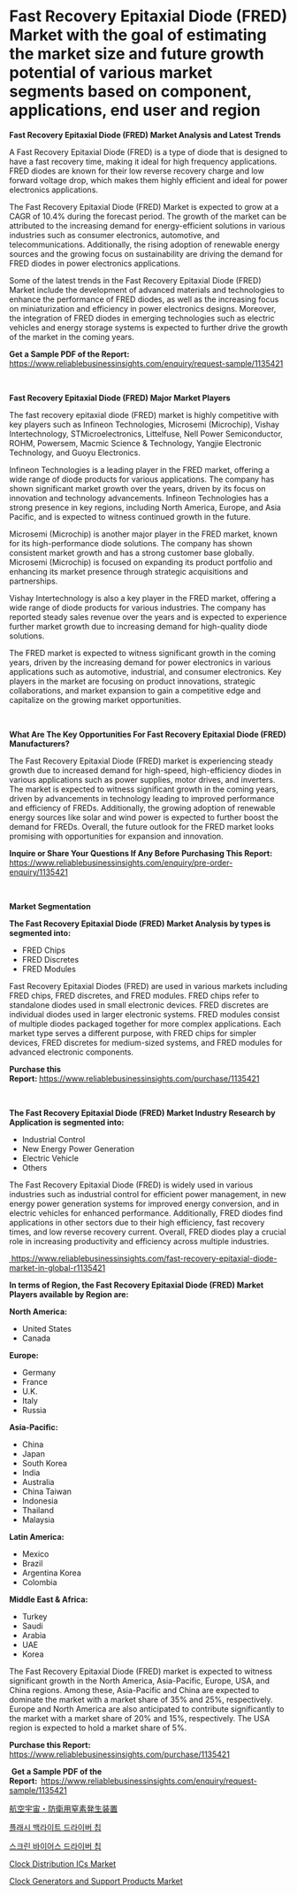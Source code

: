 <p><h1>Fast Recovery Epitaxial Diode (FRED) Market with the goal of estimating the market size and future growth potential of various market segments based on component, applications, end user and region</h1></p><p><strong>Fast Recovery Epitaxial Diode (FRED) Market Analysis and Latest Trends</strong></p>
<p><p>A Fast Recovery Epitaxial Diode (FRED) is a type of diode that is designed to have a fast recovery time, making it ideal for high frequency applications. FRED diodes are known for their low reverse recovery charge and low forward voltage drop, which makes them highly efficient and ideal for power electronics applications. </p><p>The Fast Recovery Epitaxial Diode (FRED) Market is expected to grow at a CAGR of 10.4% during the forecast period. The growth of the market can be attributed to the increasing demand for energy-efficient solutions in various industries such as consumer electronics, automotive, and telecommunications. Additionally, the rising adoption of renewable energy sources and the growing focus on sustainability are driving the demand for FRED diodes in power electronics applications.</p><p>Some of the latest trends in the Fast Recovery Epitaxial Diode (FRED) Market include the development of advanced materials and technologies to enhance the performance of FRED diodes, as well as the increasing focus on miniaturization and efficiency in power electronics designs. Moreover, the integration of FRED diodes in emerging technologies such as electric vehicles and energy storage systems is expected to further drive the growth of the market in the coming years.</p></p>
<p><strong>Get a Sample PDF of the Report:&nbsp;</strong> <a href="https://www.reliablebusinessinsights.com/enquiry/request-sample/1135421">https://www.reliablebusinessinsights.com/enquiry/request-sample/1135421</a></p>
<p>&nbsp;</p>
<p><strong>Fast Recovery Epitaxial Diode (FRED) Major Market Players</strong></p>
<p><p>The fast recovery epitaxial diode (FRED) market is highly competitive with key players such as Infineon Technologies, Microsemi (Microchip), Vishay Intertechnology, STMicroelectronics, Littelfuse, Nell Power Semiconductor, ROHM, Powersem, Macmic Science & Technology, Yangjie Electronic Technology, and Guoyu Electronics.</p><p>Infineon Technologies is a leading player in the FRED market, offering a wide range of diode products for various applications. The company has shown significant market growth over the years, driven by its focus on innovation and technology advancements. Infineon Technologies has a strong presence in key regions, including North America, Europe, and Asia Pacific, and is expected to witness continued growth in the future.</p><p>Microsemi (Microchip) is another major player in the FRED market, known for its high-performance diode solutions. The company has shown consistent market growth and has a strong customer base globally. Microsemi (Microchip) is focused on expanding its product portfolio and enhancing its market presence through strategic acquisitions and partnerships.</p><p>Vishay Intertechnology is also a key player in the FRED market, offering a wide range of diode products for various industries. The company has reported steady sales revenue over the years and is expected to experience further market growth due to increasing demand for high-quality diode solutions.</p><p>The FRED market is expected to witness significant growth in the coming years, driven by the increasing demand for power electronics in various applications such as automotive, industrial, and consumer electronics. Key players in the market are focusing on product innovations, strategic collaborations, and market expansion to gain a competitive edge and capitalize on the growing market opportunities.</p></p>
<p>&nbsp;</p>
<p><strong>What Are The Key Opportunities For Fast Recovery Epitaxial Diode (FRED) Manufacturers?</strong></p>
<p><p>The Fast Recovery Epitaxial Diode (FRED) market is experiencing steady growth due to increased demand for high-speed, high-efficiency diodes in various applications such as power supplies, motor drives, and inverters. The market is expected to witness significant growth in the coming years, driven by advancements in technology leading to improved performance and efficiency of FREDs. Additionally, the growing adoption of renewable energy sources like solar and wind power is expected to further boost the demand for FREDs. Overall, the future outlook for the FRED market looks promising with opportunities for expansion and innovation.</p></p>
<p><strong>Inquire or Share Your Questions If Any Before Purchasing This Report:</strong> <a href="https://www.reliablebusinessinsights.com/enquiry/pre-order-enquiry/1135421">https://www.reliablebusinessinsights.com/enquiry/pre-order-enquiry/1135421</a></p>
<p>&nbsp;</p>
<p><strong>Market Segmentation</strong></p>
<p><strong>The Fast Recovery Epitaxial Diode (FRED) Market Analysis by types is segmented into:</strong></p>
<p><ul><li>FRED Chips</li><li>FRED Discretes</li><li>FRED Modules</li></ul></p>
<p><p>Fast Recovery Epitaxial Diodes (FRED) are used in various markets including FRED chips, FRED discretes, and FRED modules. FRED chips refer to standalone diodes used in small electronic devices. FRED discretes are individual diodes used in larger electronic systems. FRED modules consist of multiple diodes packaged together for more complex applications. Each market type serves a different purpose, with FRED chips for simpler devices, FRED discretes for medium-sized systems, and FRED modules for advanced electronic components.</p></p>
<p><strong>Purchase this Report:&nbsp;</strong><a href="https://www.reliablebusinessinsights.com/purchase/1135421">https://www.reliablebusinessinsights.com/purchase/1135421</a></p>
<p>&nbsp;</p>
<p><strong>The Fast Recovery Epitaxial Diode (FRED) Market Industry Research by Application is segmented into:</strong></p>
<p><ul><li>Industrial Control</li><li>New Energy Power Generation</li><li>Electric Vehicle</li><li>Others</li></ul></p>
<p><p>The Fast Recovery Epitaxial Diode (FRED) is widely used in various industries such as industrial control for efficient power management, in new energy power generation systems for improved energy conversion, and in electric vehicles for enhanced performance. Additionally, FRED diodes find applications in other sectors due to their high efficiency, fast recovery times, and low reverse recovery current. Overall, FRED diodes play a crucial role in increasing productivity and efficiency across multiple industries.</p></p>
<p><a href="https://www.reliablebusinessinsights.com/fast-recovery-epitaxial-diode-market-in-global-r1135421">&nbsp;https://www.reliablebusinessinsights.com/fast-recovery-epitaxial-diode-market-in-global-r1135421</a></p>
<p><strong>In terms of Region, the Fast Recovery Epitaxial Diode (FRED) Market Players available by Region are:</strong></p>
<p>
    <p> <strong> North America: </strong>
        <ul>
            <li>United States</li>
            <li>Canada</li>
        </ul>
        </p> 
    <p> <strong> Europe: </strong>
        <ul>
            <li>Germany</li>
            <li>France</li>
            <li>U.K.</li>
            <li>Italy</li>
            <li>Russia</li>
        </ul>
        </p> 
    <p> <strong> Asia-Pacific: </strong>
        <ul>
            <li>China</li>
            <li>Japan</li>
            <li>South Korea</li>
            <li>India</li>
            <li>Australia</li>
            <li>China Taiwan</li>
            <li>Indonesia</li>
            <li>Thailand</li>
            <li>Malaysia</li>
        </ul>
        </p> 
    <p> <strong> Latin America: </strong>
        <ul>
            <li>Mexico</li>
            <li>Brazil</li>
            <li>Argentina Korea</li>
            <li>Colombia</li>
        </ul>
        </p> 
    <p> <strong> Middle East & Africa: </strong>
        <ul>
            <li>Turkey</li>
            <li>Saudi</li>
            <li>Arabia</li>
            <li>UAE</li>
            <li>Korea</li>
        </ul>
    </p>
    </p>
<p><p>The Fast Recovery Epitaxial Diode (FRED) market is expected to witness significant growth in the North America, Asia-Pacific, Europe, USA, and China regions. Among these, Asia-Pacific and China are expected to dominate the market with a market share of 35% and 25%, respectively. Europe and North America are also anticipated to contribute significantly to the market with a market share of 20% and 15%, respectively. The USA region is expected to hold a market share of 5%.</p></p>
<p><strong>Purchase this Report: </strong><a href="https://www.reliablebusinessinsights.com/purchase/1135421">https://www.reliablebusinessinsights.com/purchase/1135421</a></p>
<p>&nbsp;<strong>Get a Sample PDF of the Report:&nbsp;&nbsp;</strong><a href="https://www.reliablebusinessinsights.com/enquiry/request-sample/1135421">https://www.reliablebusinessinsights.com/enquiry/request-sample/1135421</a></p>
<p><strong></strong></p>
<p><p><a href="https://github.com/EstaSprer20231/Market-Research-Report-List-2/blob/main/4227883106413.md">航空宇宙・防衛用窒素発生装置</a></p><p><a href="https://github.com/vdhdwjyp90142/Market-Research-Report-List-2/blob/main/6114001100313.md">플래시 백라이트 드라이버 칩</a></p><p><a href="https://github.com/OwenHamiytll568745/Market-Research-Report-List-2/blob/main/7790512100314.md">스크린 바이어스 드라이버 칩</a></p><p><a href="https://issuu.com/reportprime-2/docs/clock-distribution-ics-market-size-2030.pptx">Clock Distribution ICs Market</a></p><p><a href="https://issuu.com/reportprime-2/docs/clock-generators-and-support-products-market-size-">Clock Generators and Support Products Market</a></p></p>